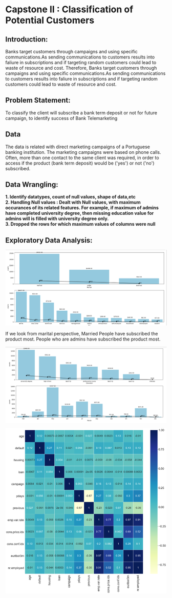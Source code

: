 # Capstone II : Classification of Potential Customers

## Introduction:

Banks target customers through campaigns and using specific communications.As sending communications to customers results into faliure in subscriptions and if targeting random customers could lead to waste of resource and cost. Therefore, Banks target customers through campaigns and using specific communications.As sending communications to customers results into faliure in subscriptions and if targeting random customers could lead to waste of resource and cost.


## Problem Statement:

To classify the client will subscribe a bank term deposit or not for future campaign, to identify success of Bank Telemarketing

## Data

The data is related with direct marketing campaigns of a Portuguese banking institution. The marketing campaigns were based on phone calls. Often, more than one contact to the same client was required, in order to access if the product (bank term deposit) would be ('yes') or not ('no') subscribed.

## Data Wrangling:

<B>1. Identify datatypes, count of null values, shape of data,etc <br>
   2. Handling Null values : Dealt with Null values, with maximum occurances of its related features. For example, if maximum of admins have completed university degree, then missing education value for admins will is filled with university degree only.<br>
   3. Dropped the rows for which maximum values of columns were null </B>
    
## Exploratory Data Analysis:

![Product subscribed with respect to Marital Status and Job](https://github.com/pranay-surana/Capstone_II/blob/master/figures/Capture1.PNG)

If we look from marital perspective, Married People have subscribed the product most. People who are admins have subscribed the product most.

![Product subscribed with respect to Education background and Month wise subscription](https://github.com/pranay-surana/Capstone_II/blob/master/figures/Capture2.PNG)

![Correlation Matrix of Features](https://github.com/pranay-surana/Capstone_II/blob/master/figures/Capture3.PNG)


 
  

